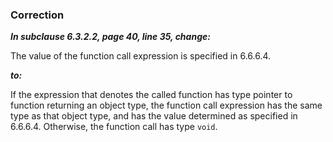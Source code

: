 ### Correction

***In subclause 6.3.2.2, page 40, line 35, change:***

The value of the function call expression is specified in 6.6.6.4.

***to:***

If the expression that denotes the called function has type pointer to function
returning an object type, the function call expression has the same type as that
object type, and has the value determined as specified in 6.6.6.4. Otherwise,
the function call has type `void`.
